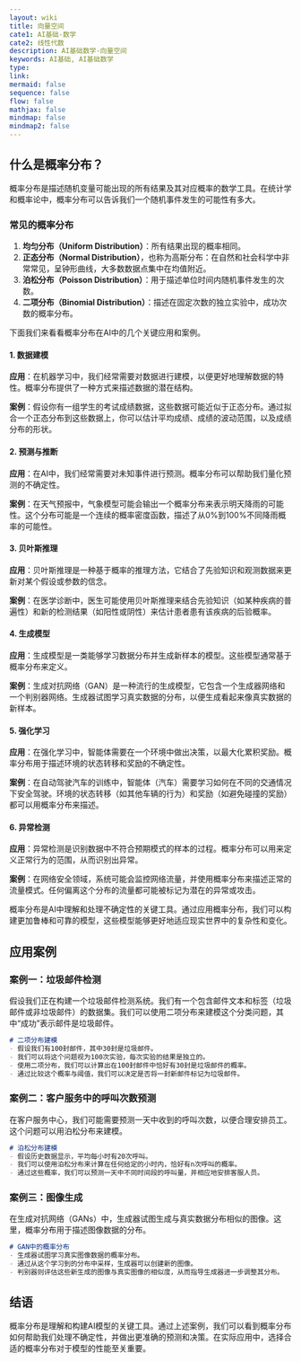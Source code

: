 ```yaml
---
layout: wiki
title: 向量空间
cate1: AI基础-数学
cate2: 线性代数
description: AI基础数学-向量空间
keywords: AI基础, AI基础数学
type:
link:
mermaid: false
sequence: false
flow: false
mathjax: false
mindmap: false
mindmap2: false
---
```



## 什么是概率分布？

概率分布是描述随机变量可能出现的所有结果及其对应概率的数学工具。在统计学和概率论中，概率分布可以告诉我们一个随机事件发生的可能性有多大。

### 常见的概率分布

1. **均匀分布（Uniform Distribution）**：所有结果出现的概率相同。
2. **正态分布（Normal Distribution）**，也称为高斯分布：在自然和社会科学中非常常见，呈钟形曲线，大多数数据点集中在均值附近。
3. **泊松分布（Poisson Distribution）**：用于描述单位时间内随机事件发生的次数。
4. **二项分布（Binomial Distribution）**：描述在固定次数的独立实验中，成功次数的概率分布。


下面我们来看看概率分布在AI中的几个关键应用和案例。

#### 1. 数据建模

**应用**：在机器学习中，我们经常需要对数据进行建模，以便更好地理解数据的特性。概率分布提供了一种方式来描述数据的潜在结构。

**案例**：假设你有一组学生的考试成绩数据，这些数据可能近似于正态分布。通过拟合一个正态分布到这些数据上，你可以估计平均成绩、成绩的波动范围，以及成绩分布的形状。

#### 2. 预测与推断

**应用**：在AI中，我们经常需要对未知事件进行预测。概率分布可以帮助我们量化预测的不确定性。

**案例**：在天气预报中，气象模型可能会输出一个概率分布来表示明天降雨的可能性。这个分布可能是一个连续的概率密度函数，描述了从0%到100%不同降雨概率的可能性。

#### 3. 贝叶斯推理

**应用**：贝叶斯推理是一种基于概率的推理方法，它结合了先验知识和观测数据来更新对某个假设或参数的信念。

**案例**：在医学诊断中，医生可能使用贝叶斯推理来结合先验知识（如某种疾病的普遍性）和新的检测结果（如阳性或阴性）来估计患者患有该疾病的后验概率。

#### 4. 生成模型

**应用**：生成模型是一类能够学习数据分布并生成新样本的模型。这些模型通常基于概率分布来定义。

**案例**：生成对抗网络（GAN）是一种流行的生成模型，它包含一个生成器网络和一个判别器网络。生成器试图学习真实数据的分布，以便生成看起来像真实数据的新样本。

#### 5. 强化学习

**应用**：在强化学习中，智能体需要在一个环境中做出决策，以最大化累积奖励。概率分布用于描述环境的状态转移和奖励的不确定性。

**案例**：在自动驾驶汽车的训练中，智能体（汽车）需要学习如何在不同的交通情况下安全驾驶。环境的状态转移（如其他车辆的行为）和奖励（如避免碰撞的奖励）都可以用概率分布来描述。

#### 6. 异常检测

**应用**：异常检测是识别数据中不符合预期模式的样本的过程。概率分布可以用来定义正常行为的范围，从而识别出异常。

**案例**：在网络安全领域，系统可能会监控网络流量，并使用概率分布来描述正常的流量模式。任何偏离这个分布的流量都可能被标记为潜在的异常或攻击。

概率分布是AI中理解和处理不确定性的关键工具。通过应用概率分布，我们可以构建更加鲁棒和可靠的模型，这些模型能够更好地适应现实世界中的复杂性和变化。




## 应用案例

### 案例一：垃圾邮件检测

假设我们正在构建一个垃圾邮件检测系统。我们有一个包含邮件文本和标签（垃圾邮件或非垃圾邮件）的数据集。我们可以使用二项分布来建模这个分类问题，其中“成功”表示邮件是垃圾邮件。

```markdown
# 二项分布建模
- 假设我们有100封邮件，其中30封是垃圾邮件。
- 我们可以将这个问题视为100次实验，每次实验的结果是独立的。
- 使用二项分布，我们可以计算出在100封邮件中恰好有30封是垃圾邮件的概率。
- 通过比较这个概率与阈值，我们可以决定是否将一封新邮件标记为垃圾邮件。
```

### 案例二：客户服务中的呼叫次数预测

在客户服务中心，我们可能需要预测一天中收到的呼叫次数，以便合理安排员工。这个问题可以用泊松分布来建模。

```markdown
# 泊松分布建模
- 假设历史数据显示，平均每小时有20次呼叫。
- 我们可以使用泊松分布来计算在任何给定的小时内，恰好有n次呼叫的概率。
- 通过这些概率，我们可以预测一天中不同时间段的呼叫量，并相应地安排客服人员。
```

### 案例三：图像生成

在生成对抗网络（GANs）中，生成器试图生成与真实数据分布相似的图像。这里，概率分布用于描述图像数据的分布。

```markdown
# GAN中的概率分布
- 生成器试图学习真实图像数据的概率分布。
- 通过从这个学习到的分布中采样，生成器可以创建新的图像。
- 判别器则评估这些新生成的图像与真实图像的相似度，从而指导生成器进一步调整其分布。
```

## 结语

概率分布是理解和构建AI模型的关键工具。通过上述案例，我们可以看到概率分布如何帮助我们处理不确定性，并做出更准确的预测和决策。在实际应用中，选择合适的概率分布对于模型的性能至关重要。
